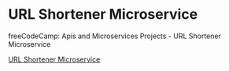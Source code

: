 # URL Shortener Microservice

freeCodeCamp: Apis and Microservices Projects - URL Shortener Microservice

[URL Shortener Microservice](https://izk-url-shortener-microservice.glitch.me/)